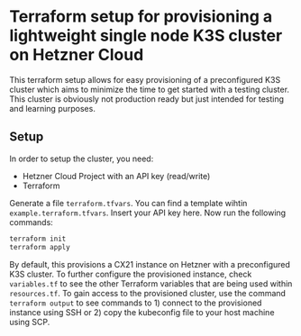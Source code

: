 # Terraform setup for provisioning a lightweight single node K3S cluster on Hetzner Cloud

This terraform setup allows for easy provisioning of a preconfigured K3S cluster which aims to minimize
the time to get started with a testing cluster. This cluster is obviously not production ready but just
intended for testing and learning purposes.

## Setup

In order to setup the cluster, you need:
- Hetzner Cloud Project with an API key (read/write)
- Terraform

Generate a file `terraform.tfvars`. You can find a template wihtin `example.terraform.tfvars`. Insert your API key here. Now run the following commands:

```sh
terraform init
terraform apply
```

By default, this provisions a CX21 instance on Hetzner with a preconfigured K3S cluster. To further configure the provisioned instance, check `variables.tf` 
to see the other Terraform variables that are being used within `resources.tf`. To gain access to the provisioned cluster, use the command `terraform output` to see
commands to 1) connect to the provisioned instance using SSH or 2) copy the kubeconfig file to your host machine using SCP.

